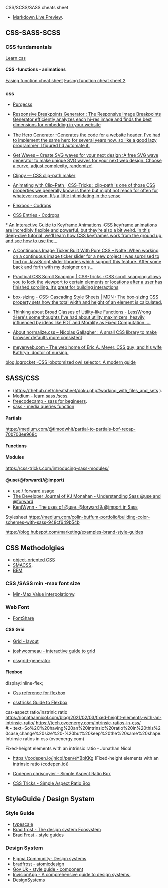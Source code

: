 CSS/SCSS/SASS cheats sheet
* [Markdown Live Preview](https://markdownlivepreview.com/).


## CSS-SASS-SCSS

### CSS fundamentals
[Learn css](https://web.dev/learn/css/)

#### CSS -functions - animations
[Easing function cheat sheet](https://easings.net/)
[Easing function cheat sheet 2](https://easings.net/#easeInOutCubic)



### css

* [Purgecss](https://purgecss.com/getting-started.html) 
* [Responsive Breakpoints Generator : The Responsive Image Breakpoints Generator efficiently analyzes each hi-res image and finds the best dimensions for embedding in your website](https://www.responsivebreakpoints.com/)


* [The Hero Generator -Generates the code for a website header. I've had to implement the same hero for several years now, so like a good lazy programmer, I figured I'd automate it.](https://hero-generator.netlify.app/)


* [Get Waves – Create SVG waves for your next design :A free SVG wave generator to make unique SVG waves for your next web design. Choose a curve, adjust complexity, randomize!](https://getwaves.io/)


* [Clippy — CSS clip-path maker](https://bennettfeely.com/clippy/)


* [Animating with Clip-Path | CSS-Tricks : clip-path is one of those CSS properties we generally know is there but might not reach for often for whatever reason. It’s a little intimidating in the sense](https://css-tricks.com/animating-with-clip-path/)


* [Flexbox - Codrops](https://tympanus.net/codrops/css_reference/flexbox/)

* [CSS Entries - Codrops](https://tympanus.net/codrops/css_reference/)

[* An Interactive Guide to Keyframe Animations :CSS keyframe animations are incredibly flexible and powerful, but they’re also a bit weird. In this deep-dive tutorial, we'll learn how CSS keyframes work from the ground up, and see how to use the...](https://www.joshwcomeau.com/animation/keyframe-animations/)

* [A Continuous Image Ticker Built With Pure CSS – Nolte :When working on a continuous image ticker slider for a new project I was surprised to find no JavaScript slider libraries which support this feature. After some back and forth with my designer on s...](https://nolte.io/a-continuous-image-ticker-built-with-pure-css)

* [Practical CSS Scroll Snapping | CSS-Tricks : CSS scroll snapping allows you to lock the viewport to certain elements or locations after a user has finished scrolling. It’s great for building interactions](https://css-tricks.com/practical-css-scroll-snapping/)


* [box-sizing - CSS: Cascading Style Sheets | MDN : The box-sizing CSS property sets how the total width and height of an element is calculated.](https://developer.mozilla.org/en-US/docs/Web/CSS/box-sizing)



* [Thinking about Broad Classes of Utility-like Functions - LessWrong :Here's some thoughts I've had about utility maximizers, heavily influenced by ideas like FDT and Morality as Fixed Computation. …](https://www.lesswrong.com/posts/gnF2vwpanCu6esGQr/thinking-about-broad-classes-of-utility-like-functions)

* [About normalize.css – Nicolas Gallagher : A small CSS library to make browser defaults more consistent](https://nicolasgallagher.com/about-normalize-css/)

* [meyerweb.com - The web home of Eric A. Meyer, CSS guy; and his wife Kathryn, doctor of nursing.](https://meyerweb.com/eric/tools/css/reset/)


[blog.logrocket -CSS lobotomized owl selector: A modern guide](https://blog.logrocket.com/css-lobotomized-owl-selector-modern-guide/#using-child-combinator)


## SASS/CSS
* (https://thehub.net/cheatsheet/doku.php#working_with_files_and_sets ).
* [Medium  - learn sass /scss](https://medium.com/swlh/learn-the-scss-sass-basics-in-5-minutes-73002653b443).
* [freecodecamp - sass for begineers](https://www.freecodecamp.org/news/the-beginners-guide-to-sass/).
* [sass - media queries function](https://github.com/sass-mq/sass-mq)

#### Partials
https://medium.com/@timodwhit/partial-to-partials-bof-recap-70b703ee968c

####  Functions

####  Modules
https://css-tricks.com/introducing-sass-modules/ 

#### @use/@forward(/@import)
* [use / forward usage](https://www.spindogs.co.uk/blog/how-developers-can-apply-use-and-forward-rules-in-sass/#:~:text=The%20SASS%20%40forward%20rule%20serves,and%20maintaining%20a%20modular%20codebase.)
* [The Developer Journal of KJ Monahan - Understanding Sass @use and @forward](https://kjmonahan.dev/sass-use-vs-forward/)
* [ KentWynn - The uses of @use, @forward & @import in Sass ](https://kentwynn.com/frontend-languages/css/the-uses-of-use-forward-import-in-sass/kentwynn/22/12/2022/)

Stylesheet
https://medium.com/colin-buffum-portfolio/building-color-schemes-with-sass-948cf649b54b 

https://blog.hubspot.com/marketing/examples-brand-style-guides




## CSS Methodolgies
* [object-oriented CSS](http://oocss.org/)
* [SMACSS](https://smacss.com/book/type-layout/).
* [BEM](https://csswizardry.com/2013/01/mindbemding-getting-your-head-round-bem-syntax/)

### CSS /SASS min -max font size
* [Min-Max Value interpolationw](https://min-max-calculator.9elements.com/).

### Web Font
* [FontShare](https://www.fontshare.com/)

#### CSS Grid
* [Grid - layout](https://grid.layoutit.com/) 

* [joshwcomeau - interactive guide to grid ](https://www.joshwcomeau.com/css/interactive-guide-to-grid/) 

*  [cssgrid-generator](https://cssgrid-generator.netlify.app/ )

#### Flexbox
display:inline-flex;
* [Css reference for flexbox](https://tympanus.net/codrops/css_reference/flexbox/)

* [csstricks Guide to Flexbox](https://css-tricks.com/snippets/css/a-guide-to-flexbox/)

 


css-aspect ratio/instrinic ratio
https://jonathannicol.com/blog/2021/02/03/fixed-height-elements-with-an-intrinsic-ratio/
https://tech.ovoenergy.com/intrinsic-ratios-in-css/ #:~:text=So%2C%20having%20an%20intrinsic%20ratio%20in%20this%20case,change%20size%20-%20but%20keep%20the%20same%20shape. 
Intrinsic ratios in css (ovoenergy.com) 



Fixed-height elements with an intrinsic ratio - Jonathan Nicol 
- https://codepen.io/jnicol/pen/eYBpKKg (Fixed-height elements with an intrinsic ratio (codepen.io))

- [Codepen chriscoyier - Simple Aspect Ratio Box](https://codepen.io/chriscoyier/pen/BZNoev) 
- [CSS Tricks - Simple Aspect Ratio Box](https://css-tricks.com/aspect-ratio-boxes/) 


## StyleGuide / Design System

### Style Guide
* [typescale](https://typescale.com/)
* [Brad frost - The design system Ecosystem](https://bradfrost.com/blog/post/the-design-system-ecosystem/)
* [Brad Frost - style guides](https://bradfrost.com/blog/post/style-guides/)

### Design System 
* [Figma Community- Design systems](https://www.designsystems.com/open-design-systems/)
* [bradfrost - atomicdesign](https://atomicdesign.bradfrost.com/chapter-1/)
* [Gov Uk - style guide - component](https://design-system.service.gov.uk/styles/typography/)
* [InvisionApp - A comprehensive guide to design systems ](https://www.invisionapp.com/inside-design/guide-to-design-systems/).
* [DesignSystems](https://www.designsystems.com/)
